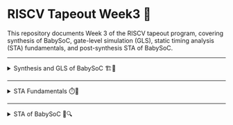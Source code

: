 # RISCV Tapeout Week3 🚀

This repository documents Week 3 of the RISCV tapeout program, covering synthesis of BabySoC, gate-level simulation (GLS), static timing analysis (STA) fundamentals, and post-synthesis STA of BabySoC.

---

<details>
<summary>Synthesis and GLS of BabySoC 🏗️🧪</summary>

## Synthesis and GLS of BabySoC

Gate-level simulation is performed to verify the functionality of a design after synthesis, using actual logic gates.

### Steps to Perform Synthesis of BabySoC ⚙️

1. **Launch Yosys from the VSDBabySoC/src directory:**
    ```sh
    cd VSDBabySoC/src/
    yosys
    ```
    ![Yosys launch](https://github.com/Santosh3672/RISC-V_Tapeout_Programm/blob/main/Week%203%3A%20BabySoC%20synthesis%2CGLS%20and%20postsynth%20STA/Image%20W3/W3d1p1.png)
    *Fig: Launching Yosys from the VSDBabySoC/src directory*

2. **Read the Verilog files for vsdbabysoc and all instantiated modules:**
    ```sh
    read_verilog ./module/vsdbabysoc.v
    read_verilog -I./include ../output/compiled_tlv/rvmyth.v
    read_verilog -I./include ./module/clk_gate.v
    ```
    ![Read Verilog files](https://github.com/Santosh3672/RISC-V_Tapeout_Programm/blob/main/Week%203%3A%20BabySoC%20synthesis%2CGLS%20and%20postsynth%20STA/Image%20W3/W3d1p2.png)
    *Fig: Reading Verilog files for BabySoC and its modules in Yosys*

3. **Read the library files for standard cells and analog blocks (PLL and DAC):**
    ```sh
    read_liberty -lib ./lib/avsdpll.lib
    read_liberty -lib ./lib/avsddac.lib
    read_liberty -lib ./lib/sky130_fd_sc_hd__tt_025C_1v80.lib
    ```
    ![Read library files](https://github.com/Santosh3672/RISC-V_Tapeout_Programm/blob/main/Week%203%3A%20BabySoC%20synthesis%2CGLS%20and%20postsynth%20STA/Image%20W3/W3d1p3.png)
    *Fig: Loading standard cell and analog block libraries in Yosys*

4. **Synthesize the top module:**
    ```sh
    synth -top vsdbabysoc
    ```
    ![Synthesize top module](https://github.com/Santosh3672/RISC-V_Tapeout_Programm/blob/main/Week%203%3A%20BabySoC%20synthesis%2CGLS%20and%20postsynth%20STA/Image%20W3/W3d1p4.png)
    *Fig: Synthesizing the top-level BabySoC module*

5. **Map flip-flops to standard cells:**
    ```sh
    dfflibmap -liberty ./lib/sky130_fd_sc_hd__tt_025C_1v80.lib
    ```
    ![Map flip-flops](https://github.com/Santosh3672/RISC-V_Tapeout_Programm/blob/main/Week%203%3A%20BabySoC%20synthesis%2CGLS%20and%20postsynth%20STA/Image%20W3/W3d1p5.png)
    *Fig: Mapping flip-flops to standard cells during synthesis*

6. **Optimize design and perform technology mapping:**
    ```sh
    opt
    abc -liberty ./lib/sky130_fd_sc_hd__tt_025C_1v80.lib -script +strash;scorr;ifraig;retime;{D};strash;dch,-f;map,-M,1,{D}
    ```

7. **Final cleanup: flatten design, set undefined values, clean unused instances/wires, and rename:**
    ```sh
    flatten
    setundef -zero
    clean -purge
    rename -enumerate
    ```
    ![Final cleanup](https://github.com/Santosh3672/RISC-V_Tapeout_Programm/blob/main/Week%203%3A%20BabySoC%20synthesis%2CGLS%20and%20postsynth%20STA/Image%20W3/W3d1p6.png)
    *Fig: Performing final cleanup and renaming in Yosys*

8. **Print synthesis statistics:**
    ```sh
    stat
    ```
    ![Synthesis statistics](https://github.com/Santosh3672/RISC-V_Tapeout_Programm/blob/main/Week%203%3A%20BabySoC%20synthesis%2CGLS%20and%20postsynth%20STA/Image%20W3/W3d1p7.png)
    *Fig: Viewing synthesis statistics for BabySoC*

9. **Write the synthesized netlist for GLS:**
    ```sh
    write_verilog -noattr ../output/synth/vsdbabysoc.synth.v
    ```
    ![Write netlist](https://github.com/Santosh3672/RISC-V_Tapeout_Programm/blob/main/Week%203%3A%20BabySoC%20synthesis%2CGLS%20and%20postsynth%20STA/Image%20W3/W3d1p8.png)
    *Fig: Writing the synthesized netlist for gate-level simulation*

---

### Steps to Perform GLS of BabySoC 🧪

1. **Simulate the netlist:**
    ```sh
    iverilog -o ./output/post_synth_sim/post_synth_sim.out \
    -DPOST_SYNTH_SIM -DFUNCTIONAL -DUNIT_DELAY=#1 \
    ./src/module/testbench.v -I ./src/include/ -I src/module/ -I src/gls_model/ -I ./output/synth/
    ```
    - `-o` specifies the output file name.
    - `POST_SYNTH_SIM`, `FUNCTIONAL`, and `UNIT_DELAY` macros are enabled.
    - Testbench and include directories are specified.

2. **Execute the simulation and view the waveform:**
    ```sh
    ./output/post_synth_sim/post_synth_sim.out
    gtkwave post_synth_sim.vcd
    ```
    ![GLS waveform](https://github.com/Santosh3672/RISC-V_Tapeout_Programm/blob/main/Week%203%3A%20BabySoC%20synthesis%2CGLS%20and%20postsynth%20STA/Image%20W3/W3d1p9.png)
    *Fig: Viewing gate-level simulation waveform in GTKWave*

- **Complete GLS waveform:**
    ![Complete waveform](https://github.com/Santosh3672/RISC-V_Tapeout_Programm/blob/main/Week%203%3A%20BabySoC%20synthesis%2CGLS%20and%20postsynth%20STA/Image%20W3/W3d1p10.png)
    *Fig: Complete GLS waveform for BabySoC*

- **Zoomed waveform (reset):**
    ![Zoomed reset](https://github.com/Santosh3672/RISC-V_Tapeout_Programm/blob/main/Week%203%3A%20BabySoC%20synthesis%2CGLS%20and%20postsynth%20STA/Image%20W3/W3d1p11.png)
    *Fig: Zoomed-in waveform showing reset operation*

- **Zoomed waveform (OUT transition):**
    ![Zoomed OUT](https://github.com/Santosh3672/RISC-V_Tapeout_Programm/blob/main/Week%203%3A%20BabySoC%20synthesis%2CGLS%20and%20postsynth%20STA/Image%20W3/W3d1p12.png)
    *Fig: Zoomed-in waveform showing OUT signal transition*

---

### Observations 👀

- The `RV_TO_DAC[9:0]` waveform shows a pattern of increasing and decreasing values, representing the sum of first n integers and then in reverse order.
- Before reset, the output of rvmyth is undefined; after reset, valid digital output is produced.
- Post-reset, rvmyth outputs 17, then 0, 1, 3, ... (sum of first n integers).
- The clock (`CLK`) has 8 cycles for every 1 cycle of `REF`, confirming the PLL is an 8x multiplier.
- The value of `OUT` (analog) transitions from 0 to 1 when the output of RVMYTH crosses the halfway mark of 512.
- `VCO_IN` waveform matches `REF` with some delay.
- `Enb_VCO` is set to 1 for normal PLL operation.
- `VREFH` is set to 3.3V and `VREFL` to 0V for DAC reference voltage.

**Conclusion:**  
The response of all signals in GLS matches the results of functional simulation, confirming:
```
GLS == Functional output
```

</details>

---

<details>
<summary>STA Fundamentals ⏱️📐</summary>

## STA Fundamentals

**Timing Path Analysis:**
- Combinational paths are checked between start points (flop clock pin/input port) and endpoints (flop data pin/output port).
- **Arrival Time:** Time taken by a signal to travel from start to endpoint.
- **Required Time:** Time required for a signal to meet setup and hold constraints at endpoint.
- **Slack:** Difference between required and arrival time; negative slack indicates setup/hold constraint violation.

**Types of Setup/Hold Analysis:**
- Reg2reg: Register to register paths
- In2reg: Input port to register
- Reg2out: Register to output ports
- In2out: Input to output ports
- Clock gating: Clock gating flop to clock pin of flop
- Recovery/Removal: Register to reset/set pin of flop
- Data-to-data check: Checks for signals propagating reset value
- Latch timing: Latches provide time borrowing/giving in pipelines

**Other Timing Properties:**
- Slew (transition analysis): Data max/min—max for power, min for timing
- Clock max/min: Tighter margin due to frequent switching
- Load: Fanout and capacitance max/min
- Clock latency/skew: Difference in clock arrival times at flops
- Pulse width: Ensure no excessive degradation

**Graph-Based Timing Analysis:**
- Delays converted to Directed Acyclic Graph (DAG) nodes
- Actual Arrival Time (AAT): Computed from delays in DAG, max value for setup, min for hold at nodes with multiple fan-in
- Required Arrival Time (RAT): Expected signal transition time, computed by backtracing constraints from endpoint
- Slack: RAT - AAT, calculated for all DAG nodes to locate violations

**Analysis Techniques:**
- GBA (Graph-Based Analysis): Considers worst-case delays
- PBA (Path-Based Analysis): Pin/node convention; logic gate delays mapped to gate pins

**Transistor-Level Analysis:**
- Flops made of back-to-back positive/negative latches
- Setup time: Minimum pre-edge stability interval for data; includes inverter and transmission gate delays
- Clk-to-Q delay: Time from clock to Q output via transmission gate/inverter
- Hold time: Often zero if value is pre-stored

![Transistor-level timing](https://github.com/Santosh3672/RISC-V_Tapeout_Programm/blob/main/Week%203%3A%20BabySoC%20synthesis%2CGLS%20and%20postsynth%20STA/Image%20W3/W3d2p1.png)
*Fig: Transistor-level timing diagram illustrating setup, hold, and clk-to-Q delays*

**Jitter and Noise Margin:**
- Eye diagram: Overlapping clock waveforms showing voltage droop/bounce
- Jitter extraction: Noise region and reliable data window identified for STA calculations

![Eye diagram](https://github.com/Santosh3672/RISC-V_Tapeout_Programm/blob/main/Week%203%3A%20BabySoC%20synthesis%2CGLS%20and%20postsynth%20STA/Image%20W3/W3d2p2.png)
*Fig: Eye diagram showing clock jitter and noise margin for STA*

**OCV (On-Chip Variation):**
- Etching differences: Affect gate width/length, drain current, and delay
- Oxide thickness: Impacts MOSFET capacitance/resistance and delay
- Delay histogram: Shows increase or decrease (derate) from nominal delay

**Clock Push/Pull:**
- Push: Positive delay addition in clock path
- Pull: Negative delay addition in clock path
- Setup analysis: Capture clock pulled
- Hold analysis: Launch clock pulled, capture clock pushed

**Pessimism Removal:**  
Common clock path derates removed as pessimism is not warranted in shared paths.

</details>

---

<details>
<summary>STA of BabySoC 🧮🔍</summary>

## STA of BabySoC

### Installing OpenSTA 🛠️

1. **Install required packages:**
    ```sh
    sudo apt-get install cmake clang gcc tcl swig bison flex libeigen3-dev libz-dev tcl-dev
    ```

2. **Clone the OpenSTA repository:**
    ```sh
    git clone https://github.com/parallaxsw/OpenSTA
    ```

3. **Build OpenSTA:**
    ```sh
    mkdir OpenSTA/build && cd OpenSTA/build
    cmake ..
    make
    ```

4. **Invoke OpenSTA:**
    ```sh
    sta
    ```
    ![OpenSTA launch](https://github.com/Santosh3672/RISC-V_Tapeout_Programm/blob/main/Week%203%3A%20BabySoC%20synthesis%2CGLS%20and%20postsynth%20STA/Image%20W3/W3d3p1.png)
    *Fig: Launching OpenSTA for static timing analysis*

---

### Post-Synthesis STA of BabySoC 📊

**Input scripts for OpenSTA:**  
Execute from `./BabySoC/VSDBabySoC/src` directory:

```sh
read_liberty -min ./lib/sky130_fd_sc_hd__tt_025C_1v80.lib
read_liberty -max ./lib/sky130_fd_sc_hd__tt_025C_1v80.lib
read_liberty -min ./lib/avsdpll.lib
read_liberty -max ./lib/avsdpll.lib
read_liberty -min ./lib/avsddac.lib
read_liberty -max ./lib/avsddac.lib
read_verilog ../output/synth/vsdbabysoc.synth.v
link_design vsdbabysoc
read_sdc ./sdc/vsdbabysoc_synthesis.sdc

report_checks -fields {nets cap slew input_pins fanout} -digits {4} -path_delay max -sort_by_slack > setup_report.txt
report_checks -fields {nets cap slew input_pins fanout} -digits {4} -path_delay min -sort_by_slack > hold_report.txt
```

**Script Steps:**
1. Read libraries for standard cells and analog macros (PLL and DAC) using `-max` and `-min` for setup and hold analysis.
2. Read the synthesized netlist.
3. Link the netlist with libraries (successful linking outputs `1`).
4. Read timing constraints.
5. Report timing and save to text files.

---

### Setup and Hold Reports 📑

- **Setup Report:**
    ![Setup report](https://github.com/Santosh3672/RISC-V_Tapeout_Programm/blob/main/Week%203%3A%20BabySoC%20synthesis%2CGLS%20and%20postsynth%20STA/Image%20W3/W3d3p2.png)
    *Fig: Setup timing report for BabySoC showing critical path and slack*

    - Example: Reg2reg setup timing path from reg `_10450_` to `_10015_`, passing with a slack of 1.060 ns (critical path for setup).

- **Hold Report:**
    ![Hold report](https://github.com/Santosh3672/RISC-V_Tapeout_Programm/blob/main/Week%203%3A%20BabySoC%20synthesis%2CGLS%20and%20postsynth%20STA/Image%20W3/W3d3p3.png)
    *Fig: Hold timing report for BabySoC showing critical path and slack*

    - Example: Reg2reg hold timing path from reg `_9493_` to `_10335_`, passing with a slack of 0.3096 ns (critical path for hold).

---

### Visualizing Timing Reports 🖼️

- **Pathview:**  
  Pathview is a tool to visualize timing reports from OpenSTA and Primetime.  
  [Installation and usage details](https://github.com/kanndil/PathView/tree/1e3ac1b9517269c97a6a94d829ca40cedc8273f3)

- **Timing Graphs:**
    ![Setup path graph](https://github.com/Santosh3672/RISC-V_Tapeout_Programm/blob/main/Week%203%3A%20BabySoC%20synthesis%2CGLS%20and%20postsynth%20STA/Image%20W3/W3d3p4.png)
    *Fig: Visualized setup timing path using Pathview*

    ![Hold path graph](https://github.com/Santosh3672/RISC-V_Tapeout_Programm/blob/main/Week%203%3A%20BabySoC%20synthesis%2CGLS%20and%20postsynth%20STA/Image%20W3/W3d3p5.png)
    *Fig: Visualized hold timing path using Pathview*

</details>